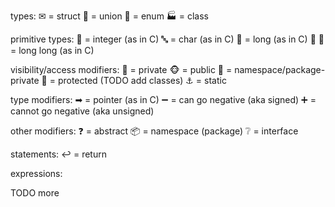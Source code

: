 types:
✉ = struct
🎨 = union
📜 = enum
🏭 = class

primitive types:
🔢 = integer (as in C)
🔤 = char (as in C)
💯 = long (as in C)
💯 💯 = long long (as in C)

visibility/access modifiers:
🙈 = private
🐵 = public
🙉 = namespace/package-private
🙊 = protected (TODO add classes)
⚓ = static

type modifiers:
➡ = pointer (as in C)
➖ = can go negative (aka signed)
➕ = cannot go negative (aka unsigned)

other modifiers:
❓ = abstract
﻿📦 = namespace (package)
❔ = interface

statements:
↩ = return

expressions:

TODO more
